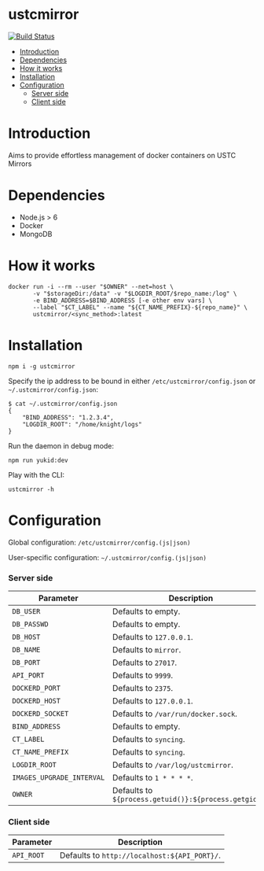 ustcmirror
==========


[![Build Status](https://travis-ci.org/ustclug/ustcmirror.svg?branch=master)](https://travis-ci.org/ustclug/ustcmirror)

- [Introduction](#introduction)
- [Dependencies](#dependencies)
- [How it works](#how-it-works)
- [Installation](#installation)
- [Configuration](#configuration)
    - [Server side](#server-side)
    - [Client side](#client-side)

# Introduction

Aims to provide effortless management of docker containers on USTC Mirrors

# Dependencies

* Node.js > 6
* Docker
* MongoDB

# How it works

```
docker run -i --rm --user "$OWNER" --net=host \
       -v "$storageDir:/data" -v "$LOGDIR_ROOT/$repo_name:/log" \
       -e BIND_ADDRESS=$BIND_ADDRESS [-e other env vars] \
       --label "$CT_LABEL" --name "${CT_NAME_PREFIX}-${repo_name}" \
       ustcmirror/<sync_method>:latest
```

# Installation

```
npm i -g ustcmirror
```

Specify the ip address to be bound in either `/etc/ustcmirror/config.json` or `~/.ustcmirror/config.json`:

```
$ cat ~/.ustcmirror/config.json
{
    "BIND_ADDRESS": "1.2.3.4",
    "LOGDIR_ROOT": "/home/knight/logs"
}
```

Run the daemon in debug mode:

```
npm run yukid:dev
```

Play with the CLI:

```
ustcmirror -h
```

# Configuration

Global configuration: `/etc/ustcmirror/config.(js|json)`

User-specific configuration: `~/.ustcmirror/config.(js|json)`

### Server side

| Parameter | Description |
|-----------|-------------|
| `DB_USER` | Defaults to empty. |
| `DB_PASSWD` | Defaults to empty. |
| `DB_HOST` | Defaults to `127.0.0.1`. |
| `DB_NAME` | Defaults to `mirror`. |
| `DB_PORT` | Defaults to `27017`. |
| `API_PORT` | Defaults to `9999`. |
| `DOCKERD_PORT` | Defaults to `2375`. |
| `DOCKERD_HOST` | Defaults to `127.0.0.1`. |
| `DOCKERD_SOCKET` | Defaults to `/var/run/docker.sock`. |
| `BIND_ADDRESS` | Defaults to empty. |
| `CT_LABEL` | Defaults to `syncing`. |
| `CT_NAME_PREFIX` | Defaults to `syncing`. |
| `LOGDIR_ROOT` | Defaults to `/var/log/ustcmirror`. |
| `IMAGES_UPGRADE_INTERVAL` | Defaults to `1 * * * *`. |
| `OWNER` | Defaults to `${process.getuid()}:${process.getgid()}` |

### Client side

| Parameter | Description |
|-----------|-------------|
| `API_ROOT` | Defaults to `http://localhost:${API_PORT}/`. |
